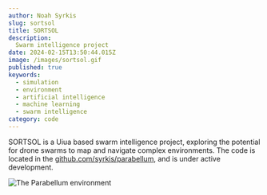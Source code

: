 ```yaml
---
author: Noah Syrkis
slug: sortsol
title: SORTSOL
description:
  Swarm intelligence project
date: 2024-02-15T13:50:44.015Z
image: /images/sortsol.gif
published: true
keywords:
  - simulation
  - environment
  - artificial intelligence
  - machine learning
  - swarm intelligence
category: code
---
```


SORTSOL is a Uiua based swarm intelligence project, exploring the potential for drone swarms to map and navigate complex environments. The code is located in the [github.com/syrkis/parabellum](https://github.com/syrkis/sortsol), and is under active development.

![The Parabellum environment](/images/sortsol.gif)

